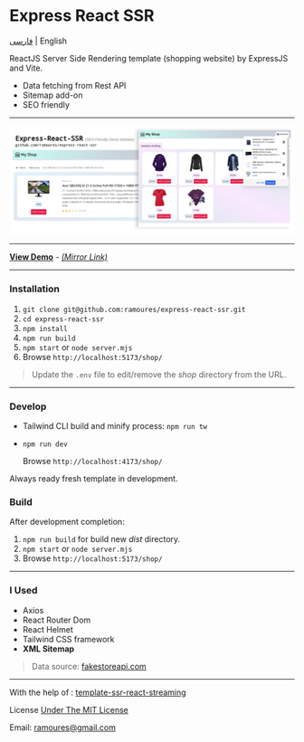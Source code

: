 # Express React SSR

[فارسی](https://awaweb.ir/blog/posts/express-react-ssr) | English

ReactJS Server Side Rendering template (shopping website) by ExpressJS and Vite.

- Data fetching from Rest API
- Sitemap add-on
- SEO friendly

---

<img src="screenshot.png">

---

**[View Demo](https://erssr.awaweb.ir/shop/)** - _[(Mirror Link)](https://express-react-ssr.onrender.com/shop/)_

---

### Installation

1. `git clone git@github.com:ramoures/express-react-ssr.git`
2. `cd express-react-ssr`
3. `npm install`
4. `npm run build`
5. `npm start` or `node server.mjs`
6. Browse `http://localhost:5173/shop/`

> Update the `.env` file to edit/remove the _shop_ directory from the URL.

---

### Develop

- Tailwind CLI build and minify process: `npm run tw`
- `npm run dev`

  Browse `http://localhost:4173/shop/`

Always ready fresh template in development.

### Build

After development completion:

1. `npm run build` for build new _dist_ directory.
2. `npm start` or `node server.mjs`
3. Browse `http://localhost:5173/shop/`

---

### I Used

- Axios
- React Router Dom
- React Helmet
- Tailwind CSS framework
- **XML Sitemap**

> Data source: [fakestoreapi.com](https://fakestoreapi.com)

---

With the help of : [template-ssr-react-streaming](https://github.com/bluwy/create-vite-extra/tree/master/template-ssr-react-streaming)

License [Under The MIT License](./LICENSE)

Email: ramoures@gmail.com
